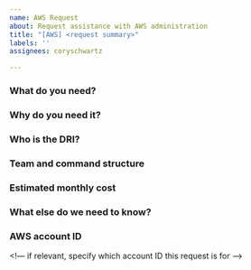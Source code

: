 ```yaml
---
name: AWS Request
about: Request assistance with AWS administration
title: "[AWS] <request summary>"
labels: ''
assignees: coryschwartz

---
```


### What do you need?
<!-- what do you need us to do? -->
  
### Why do you need it?
<!-- Explain what you are working on, why this requires potentially a new AWS account. Link to architecture, design document, project descriptions. We need to know what the accounts will be used for. Simple requests may ignore this section. -->
  
### Who is the DRI?
<!-- github handles and slack usernames of individuals that have responsibility on the matter -->

### Team and command structure
<!-- Which team is requesting these? Which part of the organization/project do they belong to? Who is the manager that has approved the potential expense? -->

### Estimated monthly cost
<!-- If you are going to incurr in costs, how much is that going to be on a monthly basis? -->
  
### What else do we need to know?
<!-- any details required to complete the request? are there any special concerns to consider? priority, confidentiality, deadlines, etc -->

### AWS account ID
<!— if relevant, specify which account ID this request is for —>
